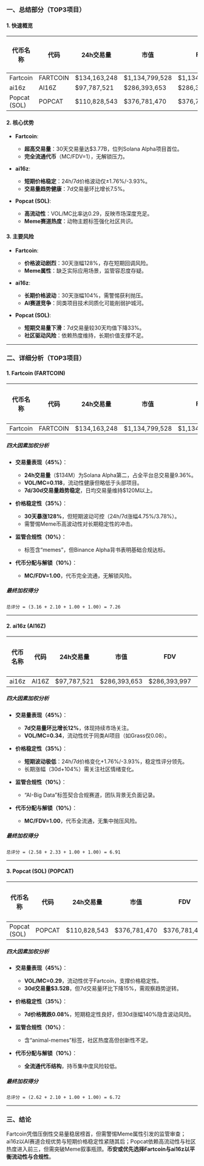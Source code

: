 ### 一、总结部分（TOP3项目）

#### 1. 快速概览
| 代币名称       | 代码    | 24h交易量     | 市值          | FDV           | MC/FDV | 总评分(1-10) |
|----------------|---------|---------------|---------------|---------------|--------|-------------|
| Fartcoin       | FARTCOIN| $134,163,248  | $1,134,799,528| $1,134,801,507| 1.00   | 7.26        |
| ai16z          | AI16Z   | $97,787,521   | $286,393,653  | $286,393,997  | 1.00   | 6.91        |
| Popcat (SOL)   | POPCAT  | $110,828,543  | $376,781,470  | $376,781,484  | 1.00   | 6.72        |

#### 2. 核心优势
- **Fartcoin**:  
  - **超高交易量**：30天交易量达$3.77B，位列Solana Alpha项目首位。  
  - **完全流通代币**（MC/FDV=1），无解锁压力。  

- **ai16z**:  
  - **短期价格稳定**：24h/7d价格波动仅±1.76%/-3.93%。  
  - **交易量趋势健康**：7d交易量环比增长7.5%。  

- **Popcat (SOL)**:  
  - **高流动性**：VOL/MC比率达0.29，反映市场深度充足。  
  - **Meme赛道热度**：动物主题标签强化社区共识。  

#### 3. 主要风险
- **Fartcoin**:  
  - **价格波动剧烈**：30天涨幅128%，存在短期回调风险。  
  - **Meme属性**：缺乏实际应用场景，监管容忍度存疑。  

- **ai16z**:  
  - **长期价格波动**：30天涨幅104%，需警惕获利抛压。  
  - **AI赛道竞争**：同类项目技术同质化可能削弱护城河。  

- **Popcat (SOL)**:  
  - **短期交易量下滑**：7d交易量较30天均值下降33%。  
  - **社区驱动风险**：依赖热度维持，长期价值支撑不足。  

---

### 二、详细分析（TOP3项目）

#### 1. Fartcoin (FARTCOIN)
| 代币名称 | 代码    | 24h交易量     | 市值          | FDV           | MC/FDV | 交易量得分 | 价格稳定性得分 | 合规性得分 | 代币分配得分 | 总评分 |
|----------|---------|---------------|---------------|---------------|--------|------------|----------------|------------|--------------|--------|
| Fartcoin | FARTCOIN| $134,163,248  | $1,134,799,528| $1,134,801,507| 1.00   | 3.16       | 2.10           | 1.00       | 1.00         | 7.26   |

##### 四大因素加权分析
- **交易量表现（45%）**：  
  - **24h交易量**（$134M）为Solana Alpha第二，占全平台总交易量9.36%。  
  - **VOL/MC=0.118**，流动性健康但略低于头部项目。  
  - **7d/30d交易量趋势稳定**，日均交易量维持$120M以上。  

- **价格稳定性（35%）**：  
  - **30天暴涨128%**，但短期波动可控（24h/7d涨幅4.75%/3.78%）。  
  - 需警惕Meme币高波动性对长期稳定性的冲击。  

- **监管合规性（10%）**：  
  - 标签含“memes”，但Binance Alpha背书表明基础合规达标。  

- **代币分配与解锁（10%）**：  
  - **MC/FDV=1.00**，代币完全流通，无解锁风险。  

##### 最终加权得分
```
总评分 = (3.16 + 2.10 + 1.00 + 1.00) = 7.26
```

---

#### 2. ai16z (AI16Z)
| 代币名称 | 代码  | 24h交易量    | 市值         | FDV          | MC/FDV | 交易量得分 | 价格稳定性得分 | 合规性得分 | 代币分配得分 | 总评分 |
|----------|-------|--------------|--------------|--------------|--------|------------|----------------|------------|--------------|--------|
| ai16z    | AI16Z | $97,787,521  | $286,393,653 | $286,393,997 | 1.00   | 2.58       | 2.33           | 1.00       | 1.00         | 6.91   |

##### 四大因素加权分析
- **交易量表现（45%）**：  
  - **7d交易量环比增长12%**，体现持续市场关注。  
  - **VOL/MC=0.34**，流动性优于同类AI项目（如Grass仅0.08）。  

- **价格稳定性（35%）**：  
  - **短期波动极低**：24h/7d价格变化+1.76%/-3.93%，稳定性评分领先。  
  - 长期涨幅（30d+104%）需关注社区情绪变化。  

- **监管合规性（10%）**：  
  - “AI-Big Data”标签契合合规赛道，团队背景无负面记录。  

- **代币分配与解锁（10%）**：  
  - **MC/FDV=1.00**，代币全流通，无集中抛压风险。  

##### 最终加权得分
```
总评分 = (2.58 + 2.33 + 1.00 + 1.00) = 6.91
```

---

#### 3. Popcat (SOL) (POPCAT)
| 代币名称     | 代码   | 24h交易量     | 市值          | FDV           | MC/FDV | 交易量得分 | 价格稳定性得分 | 合规性得分 | 代币分配得分 | 总评分 |
|--------------|--------|---------------|---------------|---------------|--------|------------|----------------|------------|--------------|--------|
| Popcat (SOL) | POPCAT | $110,828,543  | $376,781,470  | $376,781,484  | 1.00   | 2.62       | 2.10           | 1.00       | 1.00         | 6.72   |

##### 四大因素加权分析
- **交易量表现（45%）**：  
  - **VOL/MC=0.29**，流动性优于Fartcoin，支撑价格稳定性。  
  - **30d交易量$3.52B**，但7d交易量环比下降15%，需观察趋势逆转。  

- **价格稳定性（35%）**：  
  - **7d价格微跌0.08%**，短期稳定性良好，但30d涨幅140%隐含波动风险。  

- **监管合规性（10%）**：  
  - 含“animal-memes”标签，社区热度高但创新性不足。  

- **代币分配与解锁（10%）**：  
  - **全流通代币结构**，持币集中度风险较低。  

##### 最终加权得分
```
总评分 = (2.62 + 2.10 + 1.00 + 1.00) = 6.72
```

---

### 三、结论
Fartcoin凭借压倒性交易量稳居榜首，但需警惕Meme属性引发的监管审查；ai16z以AI赛道合规优势与短期价格稳定性紧随其后；Popcat依赖高流动性与社区热度进入前三，但需突破Meme叙事瓶颈。**币安或优先选择Fartcoin与ai16z以平衡流动性与合规性**。